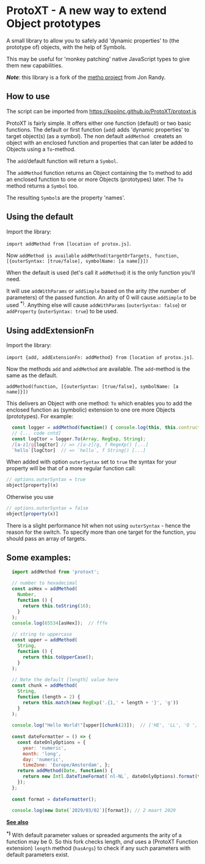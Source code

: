 # ProtoXT - A new way to extend Object prototypes

A small library to allow you to safely add 'dynamic properties' to (the prototype of) objects, 
with the help of Symbols.

This may be useful for 'monkey patching' native JavaScript types to give them new capabilities.

***Note***: this library is a fork of the [metho project](https://github.com/jonrandy/metho) from Jon Randy.

## How to use

The script can be imported from https://kooiinc.github.io/ProtoXT/protoxt.js

ProtoXT is fairly simple. It offers either one function (default) or two basic functions.
The default or first function (`add`) adds 'dynamic properties' to target object(s) 
(as a symbol). The non default `addMethod ` createts an object with an enclosed function 
and  properties that can later be added to Objects using a `To`-method. 

The `add`/default function will return a `Symbol`.

The `addMethod` function returns an Object containing the `To` method to add an enclosed function 
to one or more Objects (prototypes) later. The `To` method returns a `Symbol` too.  

The resulting `Symbol`s are the property 'names'.

## Using the default
Import the library: 

`import addMethod from [location of protox.js]`.

Now `addMethod is available`
`addMethod(targetOrTargets, function, [{outerSyntax: [true/false], symbolName: [a name]}])`

When the default is used (let's call it `addMethod`) it is the only function you'll need.

It will use `addWithParams` or `addSimple` based on the arity (the number of parameters)
of the passed function. An arity of 0 will cause `addSimple` to be used <sup><b>*</b>)</sup>.
Anything else will cause `addWithParams` (`outerSyntax: false`) or `addProperty` (`outerSyntax: true`) 
to be used.

## Using addExtensionFn
Import the library:

`import {add, addExtensionFn: addMethod} from [location of protox.js]`.

Now the methods `add`  and `addMethod` are available. The `add`-method is the same as the default.

`addMethod(function, [{outerSyntax: [true/false], symbolName: [a name]}])`

This delivers an Object with one method: `To` which enables you to add the enclosed function as
(symbolic) extension to one ore more Objects (prototypes). For example:

```js 
  const logger = addMethod(function() { console.log(this, this.contructor); })
  // [... code cntd]
  const logCtor = logger.To(Array, RegExp, String);
  /[a-z]/g[logCtor] // => /[a-z]/g, f RegeXp() [...]
  `hello`[logCtor]  // => `hello`, f String() [...]
```

When added with option `outerSyntax` set to `true` the syntax for your property will be 
that of a more regular function call:
```js
// options.outerSyntax = true
object[property](x)
```
Otherwise you use
```js
// options.outerSyntax = false
object[property(x)]
```
There is a slight performance hit when not using `outerSyntax` - hence the reason for the switch. 
To specify more than one target for the function, you should pass an array of targets.

## Some examples:

```js
  import addMethod from 'protoxt';
  
  // number to hexadecimal
  const asHex = addMethod(
    Number,
    function () {
      return this.toString(16);
    }
  );
  console.log(65534[asHex]);  // fffe
  
  // string to uppercase
  const upper = addMethod(
    String,
    function () {
      return this.toUpperCase();
    }
  );
  
  // Note the default [length] value here
  const chunk = addMethod(
    String,
    function (length = 2) {
      return this.match(new RegExp('.{1,' + length + '}', 'g'))
    }
  );
  
  console.log("Hello World!"[upper][chunk(2)]);  // ['HE', 'LL', 'O ', 'WO', 'RL', 'D!']
  
  const dateFormatter = () => {
    const dateOnlyOptions = { 
      year: 'numeric', 
      month: 'long', 
      day: 'numeric', 
      timeZone: 'Europe/Amsterdam', };
    return addMethod(Date, function() { 
      return new Intl.DateTimeFormat(`nl-NL`, dateOnlyOptions).format(this); 
    });
  };
  
  const format = dateFormatter();
  
  console.log(new Date(`2029/03/02`)[format]); // 2 maart 2029
```

[**See also**](https://stackblitz.com/edit/web-platform-atdytt?file=script.js)

<sup><b>*)</b></sup> With default parameter values or spreaded arguments the arity
  of a function may be 0. So this fork checks length, *and* uses a (ProtoXT Function extension) `length` method
  (`hasArgs`) to check if any such parameters with default parameters exist.
